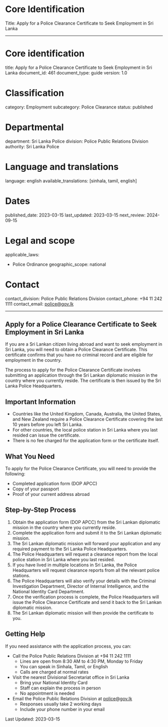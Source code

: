 # Core Identification
Title: Apply for a Police Clearance Certificate to Seek Employment in Sri Lanka

---
# Core identification
title: Apply for a Police Clearance Certificate to Seek Employment in Sri Lanka
document_id: 461
document_type: guide
version: 1.0

# Classification
category: Employment
subcategory: Police Clearance
status: published

# Departmental
department: Sri Lanka Police
division: Police Public Relations Division
authority: Sri Lanka Police

# Language and translations
language: english
available_translations: [sinhala, tamil, english]

# Dates
published_date: 2023-03-15
last_updated: 2023-03-15
next_review: 2024-09-15

# Legal and scope
applicable_laws: 
 - Police Ordinance
geographic_scope: national

# Contact
contact_division: Police Public Relations Division
contact_phone: +94 11 242 1111
contact_email: police@gov.lk

---

## Apply for a Police Clearance Certificate to Seek Employment in Sri Lanka

If you are a Sri Lankan citizen living abroad and want to seek employment in Sri Lanka, you will need to obtain a Police Clearance Certificate. This certificate confirms that you have no criminal record and are eligible for employment in the country.

The process to apply for the Police Clearance Certificate involves submitting an application through the Sri Lankan diplomatic mission in the country where you currently reside. The certificate is then issued by the Sri Lanka Police Headquarters.

## Important Information

- Countries like the United Kingdom, Canada, Australia, the United States, and New Zealand require a Police Clearance Certificate covering the last 10 years before you left Sri Lanka.
- For other countries, the local police station in Sri Lanka where you last resided can issue the certificate.
- There is no fee charged for the application form or the certificate itself.

## What You Need

To apply for the Police Clearance Certificate, you will need to provide the following:

- Completed application form (DOP APCC)
- Copy of your passport
- Proof of your current address abroad

## Step-by-Step Process

1. Obtain the application form (DOP APCC) from the Sri Lankan diplomatic mission in the country where you currently reside.
2. Complete the application form and submit it to the Sri Lankan diplomatic mission.
3. The Sri Lankan diplomatic mission will forward your application and any required payment to the Sri Lanka Police Headquarters.
4. The Police Headquarters will request a clearance report from the local police station in Sri Lanka where you last resided.
5. If you have lived in multiple locations in Sri Lanka, the Police Headquarters will request clearance reports from all the relevant police stations.
6. The Police Headquarters will also verify your details with the Criminal Investigation Department, Director of Internal Intelligence, and the National Identity Card Department.
7. Once the verification process is complete, the Police Headquarters will issue the Police Clearance Certificate and send it back to the Sri Lankan diplomatic mission.
8. The Sri Lankan diplomatic mission will then provide the certificate to you.

## Getting Help

If you need assistance with the application process, you can:

- Call the Police Public Relations Division at +94 11 242 1111
    - Lines are open from 8:30 AM to 4:30 PM, Monday to Friday
    - You can speak in Sinhala, Tamil, or English
    - Calls are charged at normal rates
- Visit the nearest Divisional Secretariat office in Sri Lanka
    - Bring your National Identity Card
    - Staff can explain the process in person
    - No appointment is needed
- Email the Police Public Relations Division at police@gov.lk
    - Responses usually take 2 working days
    - Include your phone number in your email

Last Updated: 2023-03-15